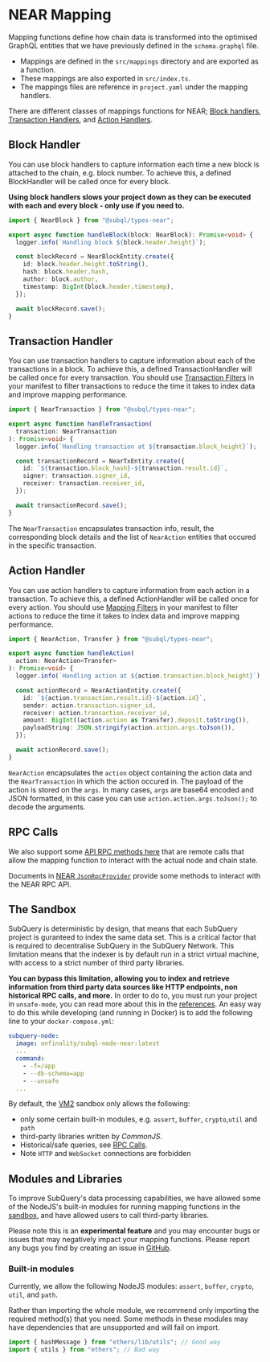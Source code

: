 # NEAR Mapping

Mapping functions define how chain data is transformed into the optimised GraphQL entities that we have previously defined in the `schema.graphql` file.

- Mappings are defined in the `src/mappings` directory and are exported as a function.
- These mappings are also exported in `src/index.ts`.
- The mappings files are reference in `project.yaml` under the mapping handlers.

There are different classes of mappings functions for NEAR; [Block handlers](#block-handler), [Transaction Handlers](#transaction-handler), and [Action Handlers](#action-handler).

## Block Handler

You can use block handlers to capture information each time a new block is attached to the chain, e.g. block number. To achieve this, a defined BlockHandler will be called once for every block.

**Using block handlers slows your project down as they can be executed with each and every block - only use if you need to.**

```ts
import { NearBlock } from "@subql/types-near";

export async function handleBlock(block: NearBlock): Promise<void> {
  logger.info(`Handling block ${block.header.height}`);

  const blockRecord = NearBlockEntity.create({
    id: block.header.height.toString(),
    hash: block.header.hash,
    author: block.author,
    timestamp: BigInt(block.header.timestamp),
  });

  await blockRecord.save();
}
```

## Transaction Handler

You can use transaction handlers to capture information about each of the transactions in a block. To achieve this, a defined TransactionHandler will be called once for every transaction. You should use [Transaction Filters](../manifest/near.md#mapping-handlers-and-filters) in your manifest to filter transactions to reduce the time it takes to index data and improve mapping performance.

```ts
import { NearTransaction } from "@subql/types-near";

export async function handleTransaction(
  transaction: NearTransaction
): Promise<void> {
  logger.info(`Handling transaction at ${transaction.block_height}`);

  const transactionRecord = NearTxEntity.create({
    id: `${transaction.block_hash}-${transaction.result.id}`,
    signer: transaction.signer_id,
    receiver: transaction.receiver_id,
  });

  await transactionRecord.save();
}
```

The `NearTransaction` encapsulates transaction info, result, the corresponding block details and the list of `NearAction` entities that occured in the specific transaction.

## Action Handler

You can use action handlers to capture information from each action in a transaction. To achieve this, a defined ActionHandler will be called once for every action. You should use [Mapping Filters](../manifest/near.md#mapping-handlers-and-filters) in your manifest to filter actions to reduce the time it takes to index data and improve mapping performance.

```ts
import { NearAction, Transfer } from "@subql/types-near";

export async function handleAction(
  action: NearAction<Transfer>
): Promise<void> {
  logger.info(`Handling action at ${action.transaction.block_height}`);

  const actionRecord = NearActionEntity.create({
    id: `${action.transaction.result.id}-${action.id}`,
    sender: action.transaction.signer_id,
    receiver: action.transaction.receiver_id,
    amount: BigInt((action.action as Transfer).deposit.toString()),
    payloadString: JSON.stringify(action.action.args.toJson()),
  });

  await actionRecord.save();
}
```

`NearAction` encapsulates the `action` object containing the action data and the `NearTransaction` in which the action occured in. The payload of the action is stored on the `args`. In many cases, `args` are base64 encoded and JSON formatted, in this case you can use `action.action.args.toJson();` to decode the arguments.

## RPC Calls

We also support some [API RPC methods here](https://github.com/subquery/subql-near/blob/main/packages/types/src/global.ts) that are remote calls that allow the mapping function to interact with the actual node and chain state.

Documents in [NEAR `JsonRpcProvider`](https://docs.near.org/tools/near-api-js/reference/classes/providers_json_rpc_provider.JsonRpcProvider.html) provide some methods to interact with the NEAR RPC API.

## The Sandbox

SubQuery is deterministic by design, that means that each SubQuery project is guranteed to index the same data set. This is a critical factor that is required to decentralise SubQuery in the SubQuery Network. This limitation means that the indexer is by default run in a strict virtual machine, with access to a strict number of third party libraries.

**You can bypass this limitation, allowing you to index and retrieve information from third party data sources like HTTP endpoints, non historical RPC calls, and more.** In order to do to, you must run your project in `unsafe-mode`, you can read more about this in the [references](../../run_publish/references.md#unsafe-node-service). An easy way to do this while developing (and running in Docker) is to add the following line to your `docker-compose.yml`:

```yml
subquery-node:
  image: onfinality/subql-node-near:latest
  ...
  command:
    - -f=/app
    - --db-schema=app
    - --unsafe
  ...
```

By default, the [VM2](https://www.npmjs.com/package/vm2) sandbox only allows the following:

- only some certain built-in modules, e.g. `assert`, `buffer`, `crypto`,`util` and `path`
- third-party libraries written by _CommonJS_.
- Historical/safe queries, see [RPC Calls](#rpc-calls).
- Note `HTTP` and `WebSocket` connections are forbidden

## Modules and Libraries

To improve SubQuery's data processing capabilities, we have allowed some of the NodeJS's built-in modules for running mapping functions in the [sandbox](#the-sandbox), and have allowed users to call third-party libraries.

Please note this is an **experimental feature** and you may encounter bugs or issues that may negatively impact your mapping functions. Please report any bugs you find by creating an issue in [GitHub](https://github.com/subquery/subql).

### Built-in modules

Currently, we allow the following NodeJS modules: `assert`, `buffer`, `crypto`, `util`, and `path`.

Rather than importing the whole module, we recommend only importing the required method(s) that you need. Some methods in these modules may have dependencies that are unsupported and will fail on import.

```ts
import { hashMessage } from "ethers/lib/utils"; // Good way
import { utils } from "ethers"; // Bad way
```
